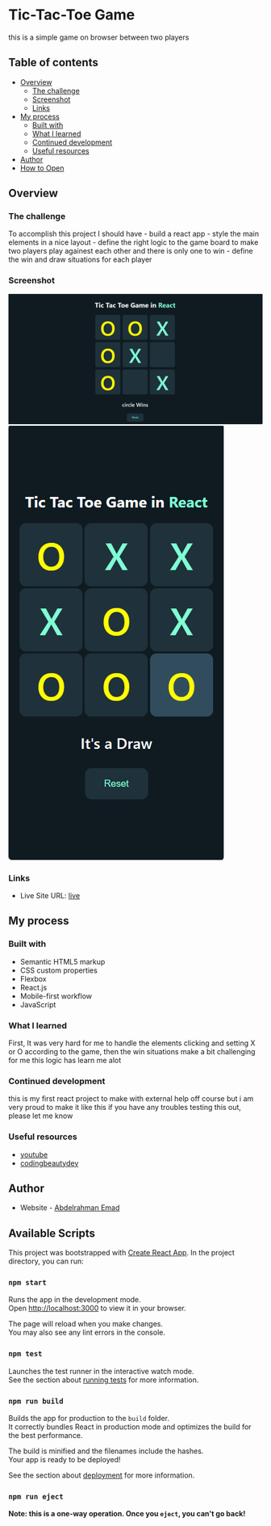 # Tic-Tac-Toe Game

this is a simple game on browser between two players

## Table of contents

- [Overview](#overview)
  - [The challenge](#the-challenge)
  - [Screenshot](#screenshot)
  - [Links](#links)
- [My process](#my-process)
  - [Built with](#built-with)
  - [What I learned](#what-i-learned)
  - [Continued development](#continued-development)
  - [Useful resources](#useful-resources)
- [Author](#author)
- [How to Open](#available-scripts)

## Overview

### The challenge

To accomplish this project I should have - build a react app - style the main elements in a nice layout - define the right logic to the game board to make two players play againest each other and there is only one to win - define the win and draw situations for each player

### Screenshot

![desktop](./public/desktop-screenshot.png)
![mobile](./public/mobile-screenshot.png)

### Links

- Live Site URL: [live](https://3omeed.github.io/TicTacToe/)

## My process

### Built with

- Semantic HTML5 markup
- CSS custom properties
- Flexbox
- React.js
- Mobile-first workflow
- JavaScript

### What I learned

First, It was very hard for me to handle the elements clicking and setting X or O according to the game,
then the win situations make a bit challenging for me
this logic has learn me alot

### Continued development

this is my first react project to make with external help off course but i am very proud to make it like this
if you have any troubles testing this out, please let me know

### Useful resources

- [youtube](https://www.youtube.com/watch?v=0PG3XYI3Giw&ab_channel=YehiaTech%D9%8A%D8%AD%D9%8A%D9%89%D8%AA%D9%83)
- [codingbeautydev](https://www.codingbeautydev.com/blog)

## Author

- Website - [Abdelrahman Emad](https://www.linkedin.com/in/abdelrahman-emad-57bb10237/)

## Available Scripts

This project was bootstrapped with [Create React App](https://github.com/facebook/create-react-app).
In the project directory, you can run:

### `npm start`

Runs the app in the development mode.\
Open [http://localhost:3000](http://localhost:3000) to view it in your browser.

The page will reload when you make changes.\
You may also see any lint errors in the console.

### `npm test`

Launches the test runner in the interactive watch mode.\
See the section about [running tests](https://facebook.github.io/create-react-app/docs/running-tests) for more information.

### `npm run build`

Builds the app for production to the `build` folder.\
It correctly bundles React in production mode and optimizes the build for the best performance.

The build is minified and the filenames include the hashes.\
Your app is ready to be deployed!

See the section about [deployment](https://facebook.github.io/create-react-app/docs/deployment) for more information.

### `npm run eject`

**Note: this is a one-way operation. Once you `eject`, you can't go back!**
